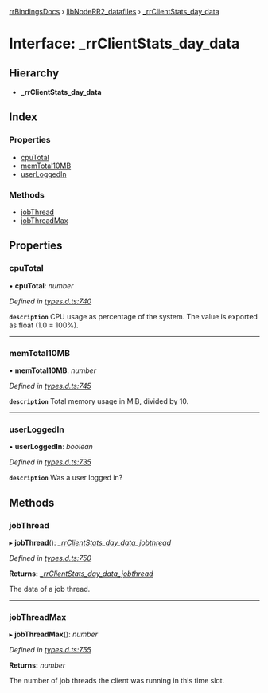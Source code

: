[rrBindingsDocs](../README.md) › [libNodeRR2_datafiles](../modules/libnoderr2_datafiles.md) › [_rrClientStats_day_data](libnoderr2_datafiles._rrclientstats_day_data.md)

# Interface: _rrClientStats_day_data

## Hierarchy

* **_rrClientStats_day_data**

## Index

### Properties

* [cpuTotal](libnoderr2_datafiles._rrclientstats_day_data.md#cputotal)
* [memTotal10MB](libnoderr2_datafiles._rrclientstats_day_data.md#memtotal10mb)
* [userLoggedIn](libnoderr2_datafiles._rrclientstats_day_data.md#userloggedin)

### Methods

* [jobThread](libnoderr2_datafiles._rrclientstats_day_data.md#jobthread)
* [jobThreadMax](libnoderr2_datafiles._rrclientstats_day_data.md#jobthreadmax)

## Properties

###  cpuTotal

• **cpuTotal**: *number*

*Defined in [types.d.ts:740](https://github.com/Novalis15/RoyalRender-OpenExtensions/blob/f77b7d8/rrNodeJS_rrBindings/nodeJS/win64/v6/types.d.ts#L740)*

**`description`** CPU usage as percentage of the system. The value is exported as float (1.0 = 100%).

___

###  memTotal10MB

• **memTotal10MB**: *number*

*Defined in [types.d.ts:745](https://github.com/Novalis15/RoyalRender-OpenExtensions/blob/f77b7d8/rrNodeJS_rrBindings/nodeJS/win64/v6/types.d.ts#L745)*

**`description`** Total memory usage in MiB, divided by 10.

___

###  userLoggedIn

• **userLoggedIn**: *boolean*

*Defined in [types.d.ts:735](https://github.com/Novalis15/RoyalRender-OpenExtensions/blob/f77b7d8/rrNodeJS_rrBindings/nodeJS/win64/v6/types.d.ts#L735)*

**`description`** Was a user logged in?

## Methods

###  jobThread

▸ **jobThread**(): *[_rrClientStats_day_data_jobthread](libnoderr2_datafiles._rrclientstats_day_data_jobthread.md)*

*Defined in [types.d.ts:750](https://github.com/Novalis15/RoyalRender-OpenExtensions/blob/f77b7d8/rrNodeJS_rrBindings/nodeJS/win64/v6/types.d.ts#L750)*

**Returns:** *[_rrClientStats_day_data_jobthread](libnoderr2_datafiles._rrclientstats_day_data_jobthread.md)*

The data of a job thread.

___

###  jobThreadMax

▸ **jobThreadMax**(): *number*

*Defined in [types.d.ts:755](https://github.com/Novalis15/RoyalRender-OpenExtensions/blob/f77b7d8/rrNodeJS_rrBindings/nodeJS/win64/v6/types.d.ts#L755)*

**Returns:** *number*

The number of job threads the client was running in this time slot.
